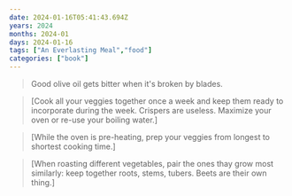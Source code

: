 ```yaml
---
date: 2024-01-16T05:41:43.694Z
years: 2024
months: 2024-01
days: 2024-01-16
tags: ["An Everlasting Meal","food"]
categories: ["book"]
---
```

> Good olive oil gets bitter when it's broken by blades.

> [Cook all your veggies together once a week and keep them ready to incorporate during the week. Crispers are useless. Maximize your oven or re-use your boiling water.]

> [While the oven is pre-heating, prep your veggies from longest to shortest cooking time.]

> [When roasting different vegetables, pair the ones thay grow most similarly: keep together roots, stems, tubers. Beets are their own thing.]

